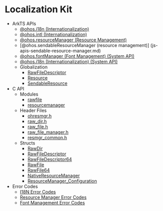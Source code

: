 # Localization Kit<!--localization-api-->

- ArkTS APIs<!--localization-arkts-->
  - [@ohos.i18n (Internationalization)](js-apis-i18n.md)
  - [@ohos.intl (Internationalization)](js-apis-intl.md)
  - [@ohos.resourceManager (Resource Management)](js-apis-resource-manager.md)
  - [@ohos.sendableResourceManager (resource management)] (js-apis-sendable-resource-manager.md)
  <!--Del-->
  - [@ohos.fontManager (Font Management) (System API)](js-apis-font-manager-sys.md)
  - [@ohos.i18n (Internationalization) (System API)](js-apis-i18n-sys.md)
  <!--DelEnd-->
  - Globalization<!--localization-global-arkts-->
    - [RawFileDescriptor](js-apis-rawFileDescriptor.md) 
    - [Resource](js-apis-resource.md)
    - [SendableResource](js-apis-sendableResource.md)
- C API<!--localization-c-->
  - Modules<!--localization-module-->
    - [rawfile](capi-rawfile.md)
    - [resourcemanager](capi-resourcemanager.md)
  - Header Files<!--localization-headerfile-->
    - [ohresmgr.h](capi-ohresmgr-h.md)
    - [raw_dir.h](capi-raw-dir-h.md)
    - [raw_file.h](capi-raw-file-h.md)
    - [raw_file_manager.h](capi-raw-file-manager-h.md)
    - [resmgr_common.h](capi-resmgr-common-h.md)
  - Structs<!--localization-struct-->
    - [RawDir](capi-rawfile-rawdir.md)
    - [RawFileDescriptor](capi-rawfile-rawfiledescriptor.md)
    - [RawFileDescriptor64](capi-rawfile-rawfiledescriptor64.md)
    - [RawFile](capi-rawfile-rawfile.md)
    - [RawFile64](capi-rawfile-rawfile64.md)
    - [NativeResourceManager](capi-rawfile-nativeresourcemanager.md)
    - [ResourceManager_Configuration](capi-resourcemanager-resourcemanager-configuration.md)
- Error Codes<!--localization-arkts-errcode-->
  - [I18N Error Codes](errorcode-i18n.md)
  - [Resource Manager Error Codes](errorcode-resource-manager.md)
  <!--Del-->
  - [Font Management Error Codes](errorcode-font-manager.md)
  <!--DelEnd-->
